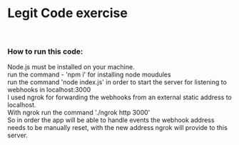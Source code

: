 # Legit Code exercise
<br />

### How to run this code:
Node.js must be installed on your machine.<br />
run the command - 'npm i' for installing node moudules<br />
run the command 'node index.js' in order to start the server for listening to webhooks in localhost:3000<br />
I used ngrok for forwarding the webhooks from an external static address to localhost.<br />
With ngrok run the command './ngrok http 3000'<br />
So in order the app will be able to handle events the webhook address needs to be manually reset, with the new address ngrok will provide to this server.<br />

